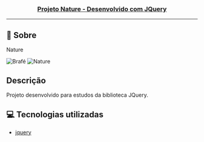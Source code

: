 <h3 align="center">
  <a href="https://cahmoraes.github.io/nature/">Projeto Nature - Desenvolvido com JQuery</a>
</h3>

---

## :rocket: Sobre

Nature

<img src="https://github.com/Cahmoraes/brafe-react/blob/513216323ee59e0c20cc600f632cfd408d0ceef8/src/assets/examples/brafe-react.gif" alt="Brafé">

<img src="https://github.com/Cahmoraes/nature/blob/main/img/example/example.gif" alt="Nature">

## Descrição
Projeto desenvolvido para estudos da biblioteca JQuery.

## :computer: Tecnologias utilizadas

- [jquery](https://www.typescriptlang.org/)
